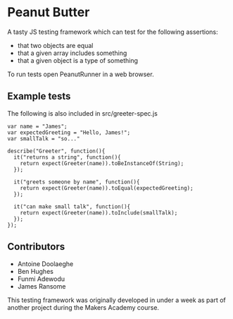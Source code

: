 # Peanut Butter

A tasty JS testing framework which can test for the following assertions:

* that two objects are equal
* that a given array includes something
* that a given object is a type of something

To run tests open PeanutRunner in a web browser.

## Example tests
The following is also included in src/greeter-spec.js

```
var name = "James";
var expectedGreeting = "Hello, James!";
var smallTalk = "so..."

describe("Greeter", function(){
  it("returns a string", function(){
    return expect(Greeter(name)).toBeInstanceOf(String);
  });

  it("greets someone by name", function(){
    return expect(Greeter(name)).toEqual(expectedGreeting);
  });

  it("can make small talk", function(){
    return expect(Greeter(name)).toInclude(smallTalk);
  });
});

```

## Contributors

* Antoine Doolaeghe
* Ben Hughes
* Funmi Adewodu
* James Ransome

This testing framework was originally developed in under a week as part of another project during the Makers Academy course.
